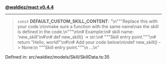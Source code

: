 [**@waldiez/react v0.4.4**](../../README.md)

***

> `const` **DEFAULT\_CUSTOM\_SKILL\_CONTENT**: "\n\"\"\"Replace this with your code.\n\nmake sure a function with the same name\nas the skill is defined in the code.\n\"\"\"\n\n# Example:\n# skill name: 'new\_skill'\n#\n# def new\_skill() -\> str:\n#     \"\"\"Skill entry point.\"\"\"\n#     return \"Hello, world!\"\n#\n# Add your code below\n\ndef new\_skill() -\> None:\n    \"\"\"Skill entry point.\"\"\"\n    ...\n"

Defined in: src/waldiez/models/Skill/SkillData.ts:35

